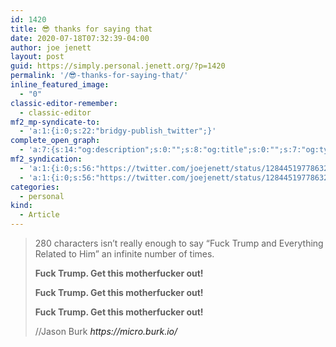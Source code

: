 ```yaml
---
id: 1420
title: 😎 thanks for saying that
date: 2020-07-18T07:32:39-04:00
author: joe jenett
layout: post
guid: https://simply.personal.jenett.org/?p=1420
permalink: '/😎-thanks-for-saying-that/'
inline_featured_image:
  - "0"
classic-editor-remember:
  - classic-editor
mf2_mp-syndicate-to:
  - 'a:1:{i:0;s:22:"bridgy-publish_twitter";}'
complete_open_graph:
  - 'a:7:{s:14:"og:description";s:0:"";s:8:"og:title";s:0:"";s:7:"og:type";s:0:"";s:12:"twitter:card";s:7:"summary";s:15:"twitter:creator";s:0:"";s:19:"twitter:description";s:0:"";s:8:"og:image";s:0:"";}'
mf2_syndication:
  - 'a:1:{i:0;s:56:"https://twitter.com/joejenett/status/1284451977863278592";}'
  - 'a:1:{i:0;s:56:"https://twitter.com/joejenett/status/1284451977863278592";}'
categories:
  - personal
kind:
  - Article
---
```

<blockquote class="quoteback" data-title="" data-author="//Jason Burk" data-avatar="https://micro.blog/Burk/avatar.jpg" cite="https://micro.burk.io/">
  <p>
    280 characters isn’t really enough to say “Fuck Trump and Everything Related to Him” an infinite number of times.
  </p> 
  <p>
    <strong>Fuck Trump. Get this motherfucker out!</strong>
  </p> 
  <p>
    <strong>Fuck Trump. Get this motherfucker out!</strong>
  </p>  
  <p>
    <strong>Fuck Trump. Get this motherfucker out!</strong>
  </p><footer>//Jason Burk  
  <cite><a title="page no longer available">https://micro.burk.io/</a></cite></footer>
</blockquote>